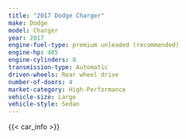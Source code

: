 ```yaml
---
title: "2017 Dodge Charger"
make: Dodge
model: Charger
year: 2017
engine-fuel-type: premium unleaded (recommended)
engine-hp: 485
engine-cylinders: 8
transmission-type: Automatic
driven-wheels: Rear wheel drive
number-of-doors: 4
market-category: High-Performance
vehicle-size: Large
vehicle-style: Sedan
---
```


{{< car_info >}}
